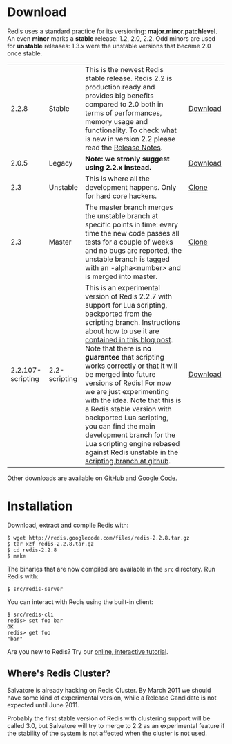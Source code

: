 Download
===

Redis uses a standard practice for its versioning:
**major.minor.patchlevel**.
An even **minor** marks a **stable**
release: 1.2, 2.0, 2.2.  Odd minors are used for **unstable**
releases: 1.3.x were the unstable versions that became 2.0 once stable.

<table class="versions">
  <tr class="current">
    <td>2.2.8</td>
    <td>Stable</td>
    <td>This is the newest Redis stable release.
    Redis 2.2 is production ready and provides big benefits compared to
    2.0 both in terms of performances, memory usage and functionality.
    To check what is new in version 2.2 please read the
    <a href="https://github.com/antirez/redis/raw/2.2/00-RELEASENOTES">Release Notes</a>.
    <br>
    <td>
      <a href="http://redis.googlecode.com/files/redis-2.2.8.tar.gz">Download</a>
    </td>
  </tr>

  <tr>
    <td>2.0.5</td>
    <td>Legacy</td>
    <td><strong>Note: we stronly suggest using 2.2.x instead.</strong>
    <td>
      <a href="http://redis.googlecode.com/files/redis-2.0.5.tar.gz">Download</a>
    </td>
  </tr>

  <tr>
    <td>2.3</td>
    <td>Unstable</td>
    <td>This is where all the development happens. Only for hard core hackers.
    <td>
      <a href="https://github.com/antirez/redis/tree/unstable">Clone</a>
    </td>
  </tr>

  <tr>
    <td>2.3</td>
    <td>Master</td>
    <td>The master branch merges the unstable branch at specific points in time:
    every time the new code passes all tests for
    a couple of weeks and no bugs are reported, the unstable branch is
    tagged with an -alpha&lt;number&gt; and is merged into master.<br>
    <td>
      <a href="https://github.com/antirez/redis/tree/master">Clone</a>
    </td>
  </tr>

  <tr>
    <td>2.2.107-scripting</td>
    <td>2.2-scripting</td>
    <td>
    This is an experimental version of Redis 2.2.7 with support for Lua scripting, backported from the scripting branch. Instructions about how to use it are <a href="http://antirez.com/post/scripting-branch-released.html">contained in this blog post</a>. Note that there is <b>no guarantee</b> that scripting works correctly or that it will be merged into future versions of Redis! For now we are just experimenting with the idea.</a> Note that this is a Redis stable version with backported Lua scripting, you can find the main development branch for the Lua scripting engine rebased against Redis unstable in the <a href="https://github.com/antirez/redis/tree/scripting">scripting branch at github</a>.
    <br>
    <td>
      <a href="http://redis.googlecode.com/files/redis-2.2.107-scripting.tar.gz">Download</a>
    </td>
  </tr>
</table>

Other downloads are available on [GitHub](https://github.com/antirez/redis/downloads)
and [Google Code](http://code.google.com/p/redis/downloads/list?can=1).

Installation
===

Download, extract and compile Redis with:

    $ wget http://redis.googlecode.com/files/redis-2.2.8.tar.gz
    $ tar xzf redis-2.2.8.tar.gz
    $ cd redis-2.2.8
    $ make

The binaries that are now compiled are available in the `src` directory. Run Redis with:

    $ src/redis-server

You can interact with Redis using the built-in client:

    $ src/redis-cli
    redis> set foo bar
    OK
    redis> get foo
    "bar"

Are you new to Redis? Try our [online, interactive tutorial](http://try.redis-db.com).

Where's Redis Cluster?
---

Salvatore is already hacking on Redis Cluster. By March 2011 we should
have some kind of experimental version, while a Release Candidate is not
expected until June 2011.

Probably the first stable version of Redis with clustering support will
be called 3.0, but Salvatore will try to merge to 2.2 as an experimental
feature if the stability of the system is not affected when the cluster
is not used.
